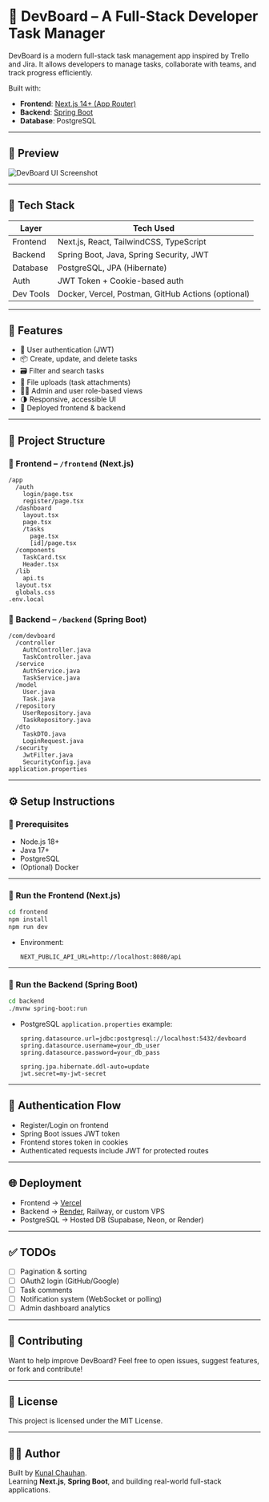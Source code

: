 # 🚀 DevBoard – A Full-Stack Developer Task Manager

DevBoard is a modern full-stack task management app inspired by Trello and Jira. It allows developers to manage tasks, collaborate with teams, and track progress efficiently.

Built with:
- **Frontend**: [Next.js 14+ (App Router)](https://nextjs.org)
- **Backend**: [Spring Boot](https://spring.io/projects/spring-boot)
- **Database**: PostgreSQL

---

## 📸 Preview

![DevBoard UI Screenshot](./screenshots/dashboard.png) <!-- Add a real screenshot later -->

---

## 🧱 Tech Stack

| Layer      | Tech Used                            |
|------------|---------------------------------------|
| Frontend   | Next.js, React, TailwindCSS, TypeScript |
| Backend    | Spring Boot, Java, Spring Security, JWT |
| Database   | PostgreSQL, JPA (Hibernate)           |
| Auth       | JWT Token + Cookie-based auth         |
| Dev Tools  | Docker, Vercel, Postman, GitHub Actions (optional) |

---

## 🧠 Features

- 🔐 User authentication (JWT)
- 📦 Create, update, and delete tasks
- 🗃️ Filter and search tasks
- 📂 File uploads (task attachments)
- 🧑‍💻 Admin and user role-based views
- 🌗 Responsive, accessible UI
- 🚀 Deployed frontend & backend

---

## 📁 Project Structure

### 🧩 Frontend – `/frontend` (Next.js)

```
/app
  /auth
    login/page.tsx
    register/page.tsx
  /dashboard
    layout.tsx
    page.tsx
    /tasks
      page.tsx
      [id]/page.tsx
  /components
    TaskCard.tsx
    Header.tsx
  /lib
    api.ts
  layout.tsx
  globals.css
.env.local
```

### 🧩 Backend – `/backend` (Spring Boot)

```
/com/devboard
  /controller
    AuthController.java
    TaskController.java
  /service
    AuthService.java
    TaskService.java
  /model
    User.java
    Task.java
  /repository
    UserRepository.java
    TaskRepository.java
  /dto
    TaskDTO.java
    LoginRequest.java
  /security
    JwtFilter.java
    SecurityConfig.java
application.properties
```

---

## ⚙️ Setup Instructions

### 🔧 Prerequisites

- Node.js 18+
- Java 17+
- PostgreSQL
- (Optional) Docker

---

### 🚀 Run the Frontend (Next.js)

```bash
cd frontend
npm install
npm run dev
```

- Environment:
  ```
  NEXT_PUBLIC_API_URL=http://localhost:8080/api
  ```

---

### 🔧 Run the Backend (Spring Boot)

```bash
cd backend
./mvnw spring-boot:run
```

- PostgreSQL `application.properties` example:

  ```properties
  spring.datasource.url=jdbc:postgresql://localhost:5432/devboard
  spring.datasource.username=your_db_user
  spring.datasource.password=your_db_pass

  spring.jpa.hibernate.ddl-auto=update
  jwt.secret=my-jwt-secret
  ```

---

## 🔐 Authentication Flow

- Register/Login on frontend
- Spring Boot issues JWT token
- Frontend stores token in cookies
- Authenticated requests include JWT for protected routes

---

## 🌐 Deployment

- Frontend → [Vercel](https://vercel.com/)
- Backend → [Render](https://render.com/), Railway, or custom VPS
- PostgreSQL → Hosted DB (Supabase, Neon, or Render)

---

## ✅ TODOs

- [ ] Pagination & sorting
- [ ] OAuth2 login (GitHub/Google)
- [ ] Task comments
- [ ] Notification system (WebSocket or polling)
- [ ] Admin dashboard analytics

---

## 🤝 Contributing

Want to help improve DevBoard? Feel free to open issues, suggest features, or fork and contribute!

---

## 📄 License

This project is licensed under the MIT License.

---

## 🙋‍♂️ Author

Built by [Kunal Chauhan](https://github.com/Kunal-Chauhan7).  
Learning **Next.js**, **Spring Boot**, and building real-world full-stack applications.

